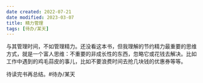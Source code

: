 ```yaml
---
date created: 2022-07-21
date modified: 2023-03-07
title: 精力管理
tags: [待办/某天]
---
```


与其管理时间，不如管理精力。还没看这本书，但我理解的节约精力最重要的思维方式，就是一个富人思维：不重要的非成长性的东西，忽略它或花钱去解决。比如工作中遇到的鸡毛蒜皮的事儿，比如不要浪费时间去抢几块钱的优惠券等等。

待读完书再总结。#待办/某天
